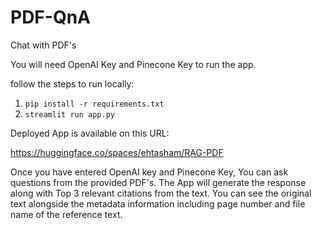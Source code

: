 # PDF-QnA
Chat with PDF's

You will need OpenAI Key and Pinecone Key to run the app.

follow the steps to run locally:

1. `pip install -r requirements.txt`
2. `streamlit run app.py`

Deployed App is available on this URL:

https://huggingface.co/spaces/ehtasham/RAG-PDF



Once you have entered OpenAI key and Pinecone Key, You can ask questions from the provided PDF's.
The App will generate the response along with Top 3 relevant citations from the text.
You can see the original text alongside the metadata information including page number and file name of the reference text.
